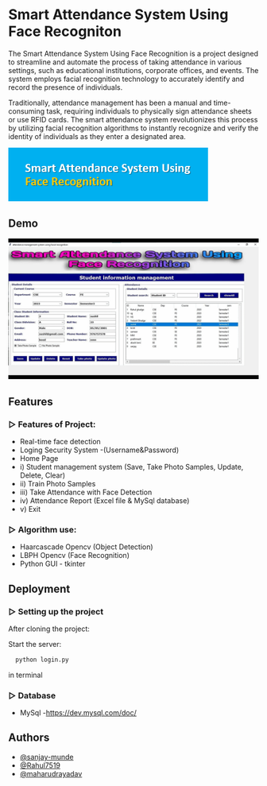 
# Smart Attendance System Using Face Recogniton

The Smart Attendance System Using Face Recognition is a project designed to streamline and automate the process of taking attendance in various settings, such as educational institutions, corporate offices, and events. The system employs facial recognition technology to accurately identify and record the presence of individuals.

Traditionally, attendance management has been a manual and time-consuming task, requiring individuals to physically sign attendance sheets or use RFID cards. The smart attendance system revolutionizes this process by utilizing facial recognition algorithms to instantly recognize and verify the identity of individuals as they enter a designated area.

![Logo](https://github.com/sanjay-munde/Smart-Attendance-System-Using-Face-Recognition/blob/main/Images_GUI/Screenshot%202023-08-20%20112941.png)


## Demo

![Attendance gif](https://github.com/sanjay-munde/Smart-Attendance-System-Using-Face-Recognition/blob/main/Images_GUI/Attendance%20gif.gif)


## Features

### ▷ Features of Project:

- Real-time face detection
- Loging Security System
-(Username&Password)
- Home Page
-   i) Student management system (Save, Take Photo Samples, Update, Delete, Clear) 
-   ii) Train Photo Samples 
-   iii) Take Attendance with Face Detection 
-   iv) Attendance Report (Excel file & MySql database) 
-   v) Exit


### ▷ Algorithm use:

- Haarcascade Opencv (Object Detection)
- LBPH Opencv (Face Recognition)
- Python GUI - tkinter

## Deployment

### ▷ Setting up the project

After cloning the project:

Start the server:
```bash
  python login.py
```
in terminal

### ▷ Database

- MySql
  -https://dev.mysql.com/doc/


## Authors

- [@sanjay-munde](https://github.com/sanjay-munde)
- [@Rahul7519](https://github.com/Rahul7519)
- [@maharudrayadav](https://github.com/maharudrayadav)
